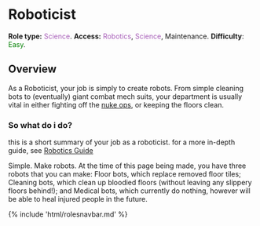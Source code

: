 # Roboticist
**Role type:** <font color="#a85fb9">Science</font>. **Access:** <font color="#a85fb9">Robotics</font>, <font color="#a85fb9">Science</font>, Maintenance. **Difficulty**: <font color="Green">Easy</font>.




## Overview


As a Roboticist, your job is simply to create robots. From simple cleaning bots to (eventually) giant combat mech suits, your department is usually vital in either fighting off the [nuke ops](Nuclear-Emergency.md), or keeping the floors clean.




### So what do i do?


this is a short summary of your job as a roboticist. for a more in-depth guide, see [Robotics Guide](Robotics-Guide.md)

Simple. Make robots. At the time of this page being made, you have three robots that you can make: Floor bots, which replace removed floor tiles; Cleaning bots, which clean up bloodied floors (without leaving any slippery floors behind!); and Medical bots, which currently do nothing, however will be able to heal injured people in the future.



{% include 'html/rolesnavbar.md' %}